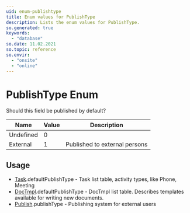 ```yaml
---
uid: enum-publishtype
title: Enum values for PublishType
description: Lists the enum values for PublishType.
so.generated: true
keywords:
  - "database"
so.date: 11.02.2021
so.topic: reference
so.envir:
  - "onsite"
  - "online"
---
```


# PublishType Enum

Should this field be published by default?

| Name | Value | Description |
|------|-------|-------------|
|Undefined|0||
|External|1|Published to external persons|

## Usage

* [Task](../task.md).defaultPublishType - Task list table, activity types, like Phone, Meeting
* [DocTmpl](../doctmpl.md).defaultPublishType - DocTmpl list table. Describes templates available for writing new documents.
* [Publish](../publish.md).publishType - Publishing system for external users
